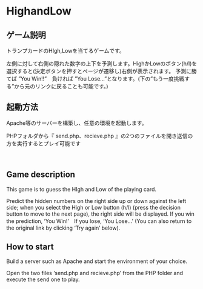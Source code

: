 # HighandLow

## ゲーム説明

トランプカードのHIgh,Lowを当てるゲームです。

左側に対して右側の隠れた数字の上下を予測します。HighかLowのボタン(h/l)を選択すると(決定ボタンを押すとページが遷移し)右側が表示されます。
予測に勝てば ”You Win!!”　負ければ ”You Lose…”となります。(下の”もう一度挑戦する”から元のリンクに戻ることも可能です。)


## 起動方法

Apache等のサーバーを構築し、任意の環境を起動します。

PHPフォルダから『 send.php、recieve.php 』の2つのファイルを開き送信の方を実行するとプレイ可能です

<br>

## Game description

This game is to guess the HIgh and Low of the playing card.

Predict the hidden numbers on the right side up or down against the left side; when you select the High or Low button (h/l) (press the decision button to move to the next page), the right side will be displayed.
If you win the prediction, ‘You Win!’　If you lose, ‘You Lose...’ (You can also return to the original link by clicking ‘Try again’ below).


## How to start

Build a server such as Apache and start the environment of your choice.

Open the two files ‘send.php and recieve.php’ from the PHP folder and execute the send one to play.
